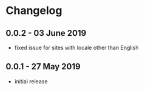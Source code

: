 # Changelog  

## 0.0.2 - 03 June 2019
- fixed issue for sites with locale other than English

## 0.0.1 - 27 May 2019
- initial release